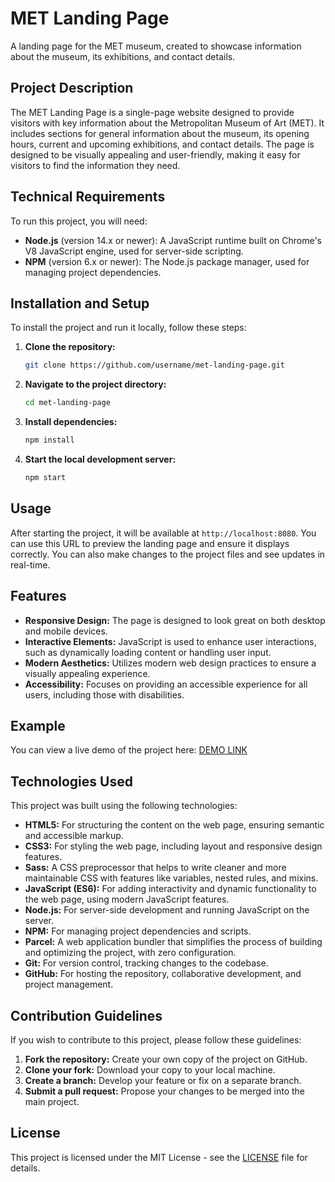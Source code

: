 # MET Landing Page

A landing page for the MET museum, created to showcase information about the museum, its exhibitions, and contact details.

## Project Description

The MET Landing Page is a single-page website designed to provide visitors with key information about the Metropolitan Museum of Art (MET). It includes sections for general information about the museum, its opening hours, current and upcoming exhibitions, and contact details. The page is designed to be visually appealing and user-friendly, making it easy for visitors to find the information they need.

## Technical Requirements

To run this project, you will need:

- **Node.js** (version 14.x or newer): A JavaScript runtime built on Chrome's V8 JavaScript engine, used for server-side scripting.
- **NPM** (version 6.x or newer): The Node.js package manager, used for managing project dependencies.

## Installation and Setup

To install the project and run it locally, follow these steps:

1. **Clone the repository:**
    ```bash
    git clone https://github.com/username/met-landing-page.git
    ```

2. **Navigate to the project directory:**
    ```bash
    cd met-landing-page
    ```

3. **Install dependencies:**
    ```bash
    npm install
    ```

4. **Start the local development server:**
    ```bash
    npm start
    ```

## Usage

After starting the project, it will be available at `http://localhost:8080`. You can use this URL to preview the landing page and ensure it displays correctly. You can also make changes to the project files and see updates in real-time.

## Features

- **Responsive Design:** The page is designed to look great on both desktop and mobile devices.
- **Interactive Elements:** JavaScript is used to enhance user interactions, such as dynamically loading content or handling user input.
- **Modern Aesthetics:** Utilizes modern web design practices to ensure a visually appealing experience.
- **Accessibility:** Focuses on providing an accessible experience for all users, including those with disabilities.

## Example

You can view a live demo of the project here: [DEMO LINK](https://bodyarespect.github.io/met_landing_page/)

## Technologies Used

This project was built using the following technologies:

- **HTML5:** For structuring the content on the web page, ensuring semantic and accessible markup.
- **CSS3:** For styling the web page, including layout and responsive design features.
- **Sass:** A CSS preprocessor that helps to write cleaner and more maintainable CSS with features like variables, nested rules, and mixins.
- **JavaScript (ES6):** For adding interactivity and dynamic functionality to the web page, using modern JavaScript features.
- **Node.js:** For server-side development and running JavaScript on the server.
- **NPM:** For managing project dependencies and scripts.
- **Parcel:** A web application bundler that simplifies the process of building and optimizing the project, with zero configuration.
- **Git:** For version control, tracking changes to the codebase.
- **GitHub:** For hosting the repository, collaborative development, and project management.

## Contribution Guidelines

If you wish to contribute to this project, please follow these guidelines:

1. **Fork the repository:** Create your own copy of the project on GitHub.
2. **Clone your fork:** Download your copy to your local machine.
3. **Create a branch:** Develop your feature or fix on a separate branch.
4. **Submit a pull request:** Propose your changes to be merged into the main project.

## License

This project is licensed under the MIT License - see the [LICENSE](LICENSE) file for details.
